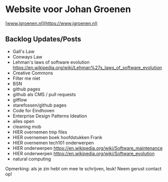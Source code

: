 # Website voor Johan Groenen

[www.jgroenen.nl](https://www.jgroenen.nl)

## Backlog Updates/Posts

- Gall's Law
- Conways Law
- Lehman's laws of software evolution https://en.wikipedia.org/wiki/Lehman%27s_laws_of_software_evolution
- Creative Commons
- Filter me niet
- BSN
- github pages
- github als CMS / pull requests
- gitflow
- starefossen/github pages
- Code for Eindhoven
- Enterprise Design Patterns Ideation
- alles open
- cleaning mob
- HIER overnemen tmp files
- HIER overnemen boek hoofdstukken Frank
- HIER overnemen tech101 onderwerpen
- HIER onderwerpen https://en.wikipedia.org/wiki/Software_maintenance
- HIER onderwerpen https://en.wikipedia.org/wiki/Software_evolution
- natural computing

Opmerking: als je zin hebt om mee te schrijven, leuk! Neem gerust contact op!